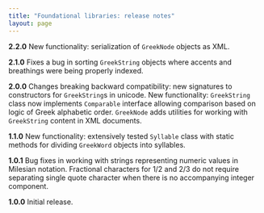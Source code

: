 ```yaml
---
title: "Foundational libraries: release notes"
layout: page
---
```


**2.2.0** New functionality: serialization of `GreekNode` objects as XML.

**2.1.0** Fixes a bug in sorting `GreekString` objects where accents and breathings were being properly indexed.

**2.0.0** Changes breaking backward compatibility: new signatures to constructors for `GreekString`s in unicode.  New functionality:  `GreekString` class now implements `Comparable` interface allowing comparison based on logic of Greek alphabetic order.  `GreekNode` adds utilities for working with `GreekString` content in XML documents.

**1.1.0** New functionality:  extensively tested `Syllable` class with static methods for dividing `GreekWord` objects into syllables.

**1.0.1** Bug fixes in working with strings representing numeric values in Milesian notation.  Fractional characters for 1/2 and 2/3 do not require separating single quote character when there is no accompanying integer component.

**1.0.0** Initial release.
